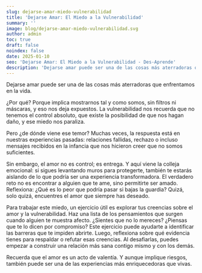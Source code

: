 ```yaml
---
slug: dejarse-amar-miedo-vulnerabilidad
title: 'Dejarse Amar: El Miedo a la Vulnerabilidad'
summary: ''
image: blog/dejarse-amar-miedo-vulnerabilidad.svg
author: admin
toc: true
draft: false
noindex: false
date: 2025-01-10
seo: 'Dejarse Amar: El Miedo a la Vulnerabilidad - Des-Aprende'
description: 'Dejarse amar puede ser una de las cosas más aterradoras que enfrentamos en la vida. ¿Por qué? Porque implica mostrarnos tal y como somos…'
---
```


Dejarse amar puede ser una de las cosas más aterradoras que enfrentamos en la vida.

¿Por qué? Porque implica mostrarnos tal y como somos, sin filtros ni máscaras, y eso nos deja expuestos. La vulnerabilidad nos recuerda que no tenemos el control absoluto, que existe la posibilidad de que nos hagan daño, y ese miedo nos paraliza.

Pero ¿de dónde viene ese temor? Muchas veces, la respuesta está en nuestras experiencias pasadas: relaciones fallidas, rechazo o incluso mensajes recibidos en la infancia que nos hicieron creer que no somos suficientes.

Sin embargo, el amor no es control; es entrega. Y aquí viene la colleja emocional: si sigues levantando muros para protegerte, también te estarás aislando de lo que podría ser una experiencia transformadora. El verdadero reto no es encontrar a alguien que te ame, sino permitirte ser amado. Reflexiona: ¿Qué es lo peor que podría pasar si bajas la guardia? Quizá, solo quizá, encuentres el amor que siempre has deseado.

Para trabajar este miedo, un ejercicio útil es explorar tus creencias sobre el amor y la vulnerabilidad. Haz una lista de los pensamientos que surgen cuando alguien te muestra afecto. ¿Sientes que no lo mereces? ¿Piensas que te lo dicen por compromiso? Este ejercicio puede ayudarte a identificar las barreras que te impiden abrirte. Luego, reflexiona sobre qué evidencia tienes para respaldar o refutar esas creencias. Al desafiarlas, puedes empezar a construir una relación más sana contigo mismo y con los demás.

Recuerda que el amor es un acto de valentía. Y aunque implique riesgos, también puede ser una de las experiencias más enriquecedoras que vivas.
